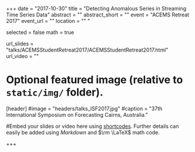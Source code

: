 +++
date = "2017-10-30"
title = "Detecting Anomalous Series in Streaming Time Series Data"
abstract = ""
abstract_short = ""
event = "ACEMS Retreat 2017"
event_url = ""
location = "" "
  
selected = false
math = true
  

  
url_slides = "talks/ACEMSStudentRetreat2017/ACEMSStudentRetreat2017.html"
url_video = ""
  
  
  
# Optional featured image (relative to `static/img/` folder).
[header]
#image = "headers/talks_ISF2017.jpg"
#caption = "37th International Symposium on Forecasting Cairns, Australia."
  
  
#Embed your slides or video here using [shortcodes](https://gcushen.github.io/hugo-academic-demo/post/writing-markdown-latex/). Further details can easily be added using *Markdown* and $\rm \LaTeX$ math code. 
  
  
+++